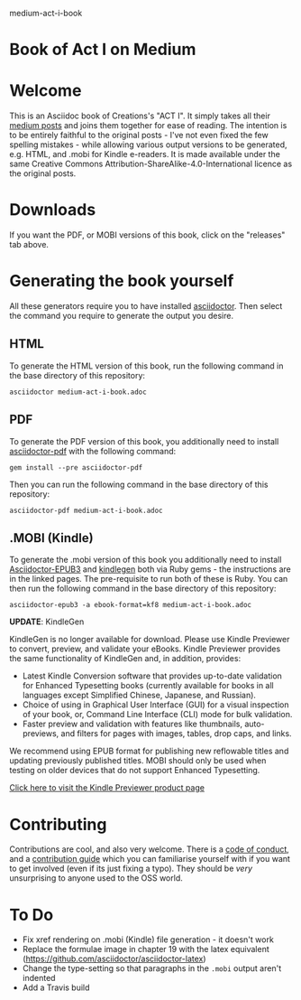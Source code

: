 medium-act-i-book
# Book of Act I on Medium

# Welcome
This is an Asciidoc book of Creations's "ACT I". It simply takes all their [medium posts](https://medium.com/act-i) and joins them together for ease of reading.  The intention is to be entirely faithful to the original posts - I've not even fixed the few spelling mistakes - while allowing various output versions to be generated, e.g. HTML, and .mobi for Kindle e-readers.  It is made available under the same Creative Commons Attribution-ShareAlike-4.0-International licence as the original posts. 

# Downloads
If you want the PDF, or MOBI versions of this book, click on the "releases" tab above.

# Generating the book yourself
All these generators require you to have installed [asciidoctor](https://asciidoctor.org/docs/user-manual/). Then select the command you require to generate the output you desire.

## HTML 
To generate the HTML version of this book, run the following command in the base directory of this repository:

    asciidoctor medium-act-i-book.adoc

## PDF
To generate the PDF version of this book, you additionally need to install [asciidoctor-pdf](https://asciidoctor.cn/docs/convert-asciidoc-to-pdf/) with the following command:

    gem install --pre asciidoctor-pdf

Then you can run the following command in the base directory of this repository:

    asciidoctor-pdf medium-act-i-book.adoc

## .MOBI (Kindle)
To generate the .mobi version of this book you additionally need to install [Asciidoctor-EPUB3](https://asciidoctor.org/docs/asciidoctor-epub3/) and [kindlegen](https://rubygems.org/gems/kindlegen/versions/3.0.3) both via  Ruby gems - the instructions are in the linked pages.  The pre-requisite to run both of these is Ruby. You can then run the following command in the base directory of this repository:

    asciidoctor-epub3 -a ebook-format=kf8 medium-act-i-book.adoc

**UPDATE**: KindleGen

KindleGen is no longer available for download. Please use Kindle Previewer to convert, preview, and validate your eBooks. Kindle Previewer provides the same functionality of KindleGen and, in addition, provides:

- Latest Kindle Conversion software that provides up-to-date validation for Enhanced Typesetting books (currently available for books in all languages except Simplified Chinese, Japanese, and Russian).
- Choice of using in Graphical User Interface (GUI) for a visual inspection of your book, or, Command Line Interface (CLI) mode for bulk validation.
- Faster preview and validation with features like thumbnails, auto-previews, and filters for pages with images, tables, drop caps, and links.

We recommend using EPUB format for publishing new reflowable titles and updating previously published titles. MOBI should only be used when testing on older devices that do not support Enhanced Typesetting.

[Click here to visit the Kindle Previewer product page](https://tinyurl.com/y84exbka?rw_useCurrentProtocol=1&ref_=amb_link_n94Zbz6DNuSumTne6o22Bg_1)


# Contributing
Contributions are cool, and also very welcome.  There is a [code of conduct](CODE_OF_CONDUCT.md), and a [contribution guide](CONTRIBUTING.md) which you can familiarise yourself with if you want to get involved (even if its just fixing a typo).  They should be _very_ unsurprising to anyone used to the OSS world.

# To Do
* Fix xref rendering on .mobi (Kindle) file generation - it doesn't work
* Replace the formulae image in chapter 19 with the latex equivalent (https://github.com/asciidoctor/asciidoctor-latex)
* Change the type-setting so that paragraphs in the ```.mobi``` output aren't indented
* Add a Travis build
